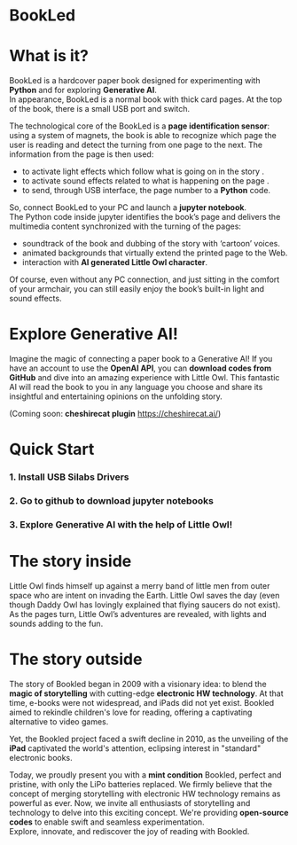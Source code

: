 # BookLed
# **What is it?**
BookLed is a hardcover paper book designed for experimenting with **Python** and for exploring **Generative AI**.  
In appearance, BookLed is a normal book with thick card pages. 
At the top of the book, there is a small USB port and switch.

The technological core of the BookLed  is a **page identification sensor**: using a system of magnets, the book is able to recognize which page the user is reading and detect the turning from one page to the next.
The information from the page is then used:

- to activate light effects which follow what is going on in the story .
- to activate sound effects related to what is happening on the page .
- to send, through USB interface, the page number to a **Python** code.  

So, connect BookLed to your PC and launch a **jupyter notebook**.   
The Python code inside jupyter identifies the book’s page and delivers the multimedia content synchronized with the turning of the pages:  

- soundtrack of the book and dubbing of the story with ‘cartoon’ voices.  
- animated backgrounds that virtually extend the printed page to the Web.  
- interaction with **AI generated Little Owl character**.  

Of course, even without any PC connection, and just sitting in the comfort of your armchair, you can still easily enjoy the book’s built-in light and sound effects.


# **Explore Generative AI!**
Imagine the magic of connecting a paper book to a Generative AI! If you have an account to use the **OpenAI API**, you can **download codes from GitHub** and dive into an amazing experience with Little Owl. This fantastic AI will read the book to you in any language you choose and share its insightful and entertaining opinions on the unfolding story.

(Coming soon: **cheshirecat plugin** https://cheshirecat.ai/)


# **Quick Start**

### 1. Install USB Silabs Drivers
### 2. Go to github to download jupyter notebooks
### 3. Explore Generative AI with the help of Little Owl!


# **The story inside**
Little Owl finds himself up against a merry band of little men from outer space who are intent on invading the Earth. Little Owl saves the day (even though Daddy Owl has lovingly explained that flying saucers do not exist).
As the pages turn, Little Owl’s adventures are revealed, with lights and sounds adding to the fun.


# **The story outside**
The story of Bookled began in 2009 with a visionary idea: to blend the **magic of storytelling** with cutting-edge **electronic HW technology**. At that time, e-books were not widespread, and iPads did not yet exist. Bookled aimed to rekindle children's love for reading, offering a captivating alternative to video games.

Yet, the Bookled project faced a swift decline in 2010, as the unveiling of the **iPad** captivated the world's attention, eclipsing interest in "standard" electronic books.

Today, we proudly present you with a **mint condition** Bookled, perfect and pristine, with only the LiPo batteries replaced. We firmly believe that the concept of merging storytelling with electronic HW technology remains as powerful as ever. Now, we invite all enthusiasts of storytelling and technology to delve into this exciting concept. We're providing **open-source codes** to enable swift and seamless experimentation.  
Explore, innovate, and rediscover the joy of reading with Bookled.


